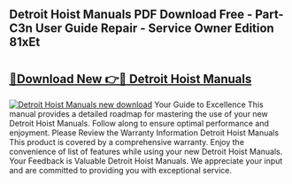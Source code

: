 ## Detroit Hoist Manuals PDF Download Free - Part-C3n User Guide Repair - Service Owner Edition 81xEt

# <h2><a href="http://bc76547.oget.top/?id=Detroit+Hoist+Manuals">🔗Download New 👉🔴 Detroit Hoist Manuals</a></h2>

[![Detroit Hoist Manuals new download](https://i.imgur.com/5g1atiW.png)](http://bc76547.oget.top/?id=Detroit+Hoist+Manuals)
Your Guide to Excellence This manual provides a detailed roadmap for mastering the use of your new Detroit Hoist Manuals. Follow along to ensure optimal performance and enjoyment. Please Review the Warranty Information Detroit Hoist Manuals This product is covered by a comprehensive warranty. Enjoy the convenience of list of features while using your new Detroit Hoist Manuals. Your Feedback is Valuable Detroit Hoist Manuals. We appreciate your input and are committed to providing you with exceptional service.
